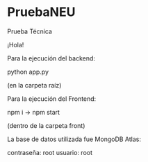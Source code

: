 # PruebaNEU
Prueba Técnica

¡Hola!

Para la ejecución del backend:
  
  python app.py
  
  (en la carpeta raíz)
  
Para la ejecución del Frontend:

  npm i ->
  npm start
  
  (dentro de la carpeta front)

La base de datos utilizada fue MongoDB Atlas:

  contraseña: root
  usuario: root
